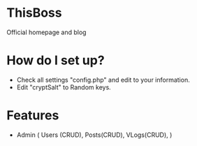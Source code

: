 # ThisBoss
Official homepage and blog

# How do I set up?

- Check all settings "config.php" and edit to your information.
- Edit "cryptSalt" to Random keys.

# Features

- Admin ( Users (CRUD), Posts(CRUD), VLogs(CRUD), )
